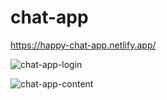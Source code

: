 # chat-app
https://happy-chat-app.netlify.app/

![chat-app-login](https://user-images.githubusercontent.com/59417597/115037951-08d28300-9e9d-11eb-86a9-389ddae8de51.JPG)

![chat-app-content](https://user-images.githubusercontent.com/59417597/115037973-10922780-9e9d-11eb-82e4-c00d68f3220f.JPG)



